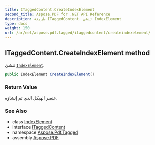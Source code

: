 ```yaml
---
title: ITaggedContent.CreateIndexElement
second_title: Aspose.PDF for .NET API Reference
description: طريقة ITaggedContent. تنشئ IndexElement
type: docs
weight: 150
url: /ar/net/aspose.pdf.tagged/itaggedcontent/createindexelement/
---
```

## ITaggedContent.CreateIndexElement method

تنشئ [`IndexElement`](../../../aspose.pdf.logicalstructure/indexelement/).

```csharp
public IndexElement CreateIndexElement()
```

### Return Value

عنصر الهيكل الذي تم إنشاؤه.

### See Also

* class [IndexElement](../../../aspose.pdf.logicalstructure/indexelement/)
* interface [ITaggedContent](../)
* namespace [Aspose.Pdf.Tagged](../../../aspose.pdf.tagged/)
* assembly [Aspose.PDF](../../../)